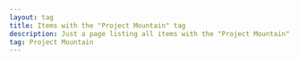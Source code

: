 ```yaml
---
layout: tag
title: Items with the "Project Mountain" tag
description: Just a page listing all items with the "Project Mountain" tag
tag: Project Mountain
---
```

